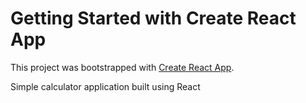 # Getting Started with Create React App

This project was bootstrapped with [Create React App](https://github.com/facebook/create-react-app).

Simple calculator application built using React
